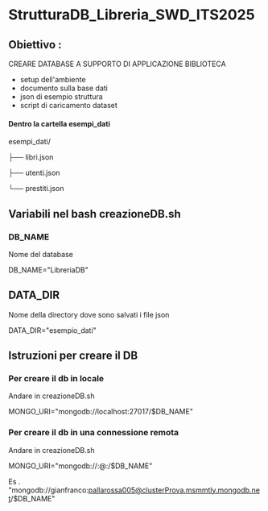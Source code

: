 # StrutturaDB_Libreria_SWD_ITS2025

## Obiettivo :

CREARE DATABASE A SUPPORTO DI APPLICAZIONE BIBLIOTECA
- setup dell'ambiente
- documento sulla base dati
- json di esempio struttura
- script di caricamento dataset


#### Dentro la cartella esempi_dati

esempi_dati/

├── libri.json

├── utenti.json

└── prestiti.json

## Variabili nel bash creazioneDB.sh

### DB_NAME

Nome del database

DB_NAME="LibreriaDB"

## DATA_DIR

Nome della directory dove sono salvati i file json

DATA_DIR="esempio_dati"

## Istruzioni per creare il DB

### Per creare il db in locale

Andare in creazioneDB.sh

MONGO_URI="mongodb://localhost:27017/$DB_NAME"

### Per creare il db in una connessione remota

Andare in creazioneDB.sh

MONGO_URI="mongodb://<username>:<password>@<host>:<port>/$DB_NAME"

Es . "mongodb://gianfranco:pallarossa005@clusterProva.msmmtly.mongodb.net/$DB_NAME"




